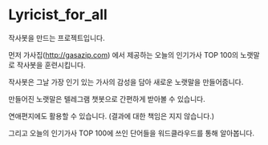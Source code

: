 # Lyricist_for_all

작사봇을 만드는 프로젝트입니다. 

먼저 가사집(http://gasazip.com) 에서 제공하는 오늘의 인기가사 TOP 100의 노랫말로 작사봇을 훈련시킵니다.

작사봇은 그날 가장 인기 있는 가사의 감성을 담아 새로운 노랫말을 만들어줍니다.

만들어진 노랫말은 텔레그램 챗봇으로 간편하게 받아볼 수 있습니다. 

연애편지에도 활용할 수 있습니다. (결과에 대한 책임은 지지 않습니다.)

그리고 오늘의 인기가사 TOP 100에 쓰인 단어들을 워드클라우드를 통해 알아봅니다.
